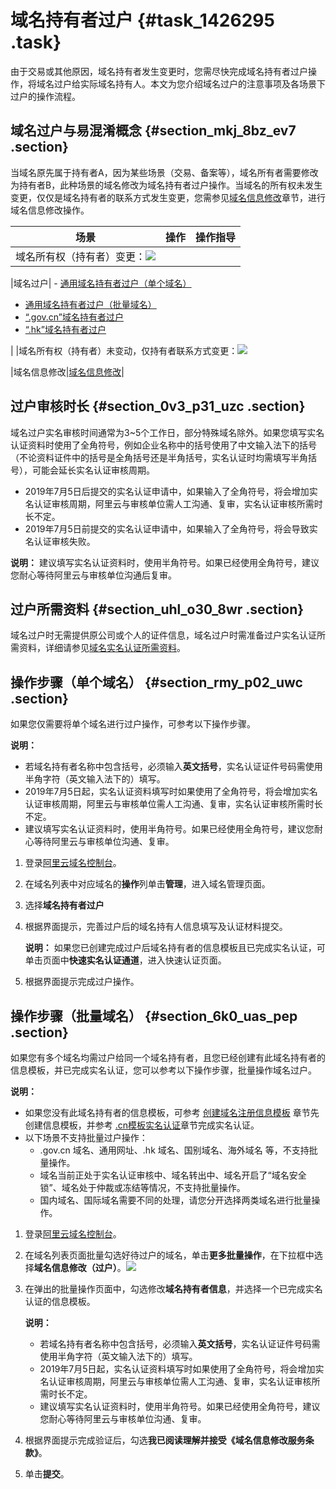 # 域名持有者过户 {#task_1426295 .task}

由于交易或其他原因，域名持有者发生变更时，您需尽快完成域名持有者过户操作，将域名过户给实际域名持有人。本文为您介绍域名过户的注意事项及各场景下过户的操作流程。

## 域名过户与易混淆概念 {#section_mkj_8bz_ev7 .section}

当域名原先属于持有者A，因为某些场景（交易、备案等），域名所有者需要修改为持有者B，此种场景的域名修改为域名持有者过户操作。当域名的所有权未发生变更，仅仅是域名持有者的联系方式发生变更，您需参见[域名信息修改](intl.zh-CN/域名管理/域名修改/域名信息修改.md#)章节，进行域名信息修改操作。

|场景|操作|操作指导|
|--|--|----|
|域名所有权（持有者）变更：![](http://static-aliyun-doc.oss-cn-hangzhou.aliyuncs.com/assets/img/987650/156455461552132_zh-CN.png)

|域名过户| -   [通用域名持有者过户（单个域名）](intl.zh-CN/域名管理/域名修改/域名持有者过户.md#section_irb_kqz_ngb)
-   [通用域名持有者过户（批量域名）](intl.zh-CN/域名管理/域名修改/域名持有者过户.md#section_erq_zsz_ngb)
-   [“.gov.cn”域名持有者过户](intl.zh-CN/域名管理/域名修改/域名持有者过户.md#section_swr_bzz_ngb)
-   [“.hk”域名持有者过户](intl.zh-CN/域名管理/域名修改/域名持有者过户.md#section_hck_h11_4gb)

 |
|域名所有权（持有者）未变动，仅持有者联系方式变更：![](http://static-aliyun-doc.oss-cn-hangzhou.aliyuncs.com/assets/img/987650/156455461552161_zh-CN.png)

|域名信息修改|[域名信息修改](intl.zh-CN/域名管理/域名修改/域名信息修改.md#)|

## 过户审核时长 {#section_0v3_p31_uzc .section}

域名过户实名审核时间通常为3~5个工作日，部分特殊域名除外。如果您填写实名认证资料时使用了全角符号，例如企业名称中的括号使用了中文输入法下的括号（不论资料证件中的括号是全角括号还是半角括号，实名认证时均需填写半角括号），可能会延长实名认证审核周期。

-   2019年7月5日后提交的实名认证申请中，如果输入了全角符号，将会增加实名认证审核周期，阿里云与审核单位需人工沟通、复审，实名认证审核所需时长不定。
-   2019年7月5日前提交的实名认证申请中，如果输入了全角符号，将会导致实名认证审核失败。

**说明：** 建议填写实名认证资料时，使用半角符号。如果已经使用全角符号，建议您耐心等待阿里云与审核单位沟通后复审。

## 过户所需资料 {#section_uhl_o30_8wr .section}

域名过户时无需提供原公司或个人的证件信息，域名过户时需准备过户实名认证所需资料，详细请参见[域名实名认证所需资料](../intl.zh-CN/域名实名认证/域名实名认证所需资料.md#)。

## 操作步骤（单个域名） {#section_rmy_p02_uwc .section}

如果您仅需要将单个域名进行过户操作，可参考以下操作步骤。

**说明：** 

-   若域名持有者名称中包含括号，必须输入**英文括号**，实名认证证件号码需使用半角字符（英文输入法下的）填写。
-   2019年7月5日起，实名认证资料填写时如果使用了全角符号，将会增加实名认证审核周期，阿里云与审核单位需人工沟通、复审，实名认证审核所需时长不定。
-   建议填写实名认证资料时，使用半角符号。如果已经使用全角符号，建议您耐心等待阿里云与审核单位沟通、复审。

1.  登录[阿里云域名控制台](https://dc.console.aliyun.com/?spm=a2c1d.8251217.1002.19.7e29eef5kAnBeP#/domain/list)。
2.  在域名列表中对应域名的**操作**列单击**管理**，进入域名管理页面。
3.  选择**域名持有者过户**
4.  根据界面提示，完善过户后的域名持有人信息填写及认证材料提交。 

    **说明：** 如果您已创建完成过户后域名持有者的信息模板且已完成实名认证，可单击页面中**快速实名认证通道**，进入快速认证页面。

5.  根据界面提示完成过户操作。

## 操作步骤（批量域名） {#section_6k0_uas_pep .section}

如果您有多个域名均需过户给同一个域名持有者，且您已经创建有此域名持有者的信息模板，并已完成实名认证，您可以参考以下操作步骤，批量操作域名过户。

**说明：** 

-   如果您没有此域名持有者的信息模板，可参考 [创建域名注册信息模板](intl.zh-CN/域名管理/创建域名注册信息模板.md#) 章节先创建信息模板，并参考 [.cn模板实名认证](../intl.zh-CN/域名实名认证/.cn域名实名认证.md#section_rdn_q41_ygb)章节完成实名认证。
-   以下场景不支持批量过户操作：
    -   .gov.cn 域名、通用网址、.hk 域名、国别域名、海外域名 等，不支持批量操作。
    -   域名当前正处于实名认证审核中、域名转出中、域名开启了“域名安全锁”、域名处于仲裁或冻结等情况，不支持批量操作。
    -   国内域名、国际域名需要不同的处理，请您分开选择两类域名进行批量操作。

1.  登录[阿里云域名控制台](https://dc.console.aliyun.com/?spm=a2c1d.8251217.1002.19.7e29eef5kAnBeP#/domain/list)。
2.  在域名列表页面批量勾选好待过户的域名，单击**更多批量操作**，在下拉框中选择**域名信息修改（过户）**。![](http://static-aliyun-doc.oss-cn-hangzhou.aliyuncs.com/assets/img/14320/156455461537988_zh-CN.png)


3.  在弹出的批量操作页面中，勾选修改**域名持有者信息**，并选择一个已完成实名认证的信息模板。 

    **说明：** 

    -   若域名持有者名称中包含括号，必须输入**英文括号**，实名认证证件号码需使用半角字符（英文输入法下的）填写。
    -   2019年7月5日起，实名认证资料填写时如果使用了全角符号，将会增加实名认证审核周期，阿里云与审核单位需人工沟通、复审，实名认证审核所需时长不定。
    -   建议填写实名认证资料时，使用半角符号。如果已经使用全角符号，建议您耐心等待阿里云与审核单位沟通、复审。
4.  根据界面提示完成验证后，勾选**我已阅读理解并接受《域名信息修改服务条款》**。
5.  单击**提交**。

